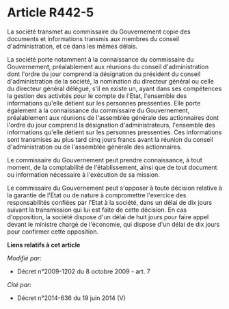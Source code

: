 # Article R442-5

La société transmet au commissaire du Gouvernement copie des documents et informations transmis aux membres du conseil
d'administration, et ce dans les mêmes délais. 

La société porte notamment à la connaissance du commissaire du Gouvernement, préalablement aux réunions du conseil
d'administration dont l'ordre du jour comprend la désignation du président du conseil d'administration de la société, la
nomination du directeur général ou celle du directeur général délégué, s'il en existe un, ayant dans ses compétences la
gestion des activités pour le compte de l'Etat, l'ensemble des informations qu'elle détient sur les personnes pressenties.
Elle porte également à la connaissance du commissaire du Gouvernement, préalablement aux réunions de l'assemblée générale des
actionnaires dont l'ordre du jour comprend la désignation d'administrateurs, l'ensemble des informations qu'elle détient sur
les personnes pressenties. Ces informations sont transmises au plus tard cinq jours francs avant la réunion du conseil
d'administration ou de l'assemblée générale des actionnaires. 

Le commissaire du Gouvernement peut prendre connaissance, à tout moment, de la comptabilité de l'établissement, ainsi que de
tout document ou information nécessaire à l'exécution de sa mission. 

Le commissaire du Gouvernement peut s'opposer à toute décision relative à la garantie de l'Etat ou de nature à compromettre
l'exercice des responsabilités confiées par l'Etat à la société, dans un délai de dix jours suivant la transmission qui lui
est faite de cette décision. En cas d'opposition, la société dispose d'un délai de huit jours pour faire appel devant le
ministre chargé de l'économie, qui dispose d'un délai de dix jours pour confirmer cette opposition.

**Liens relatifs à cet article**

_Modifié par_:

  - Décret n°2009-1202 du 8 octobre 2009 - art. 7

_Cité par_:

  - Décret n°2014-636 du 19 juin 2014 (V)
